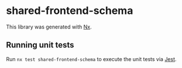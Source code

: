 # shared-frontend-schema

This library was generated with [Nx](https://nx.dev).

## Running unit tests

Run `nx test shared-frontend-schema` to execute the unit tests via [Jest](https://jestjs.io).

